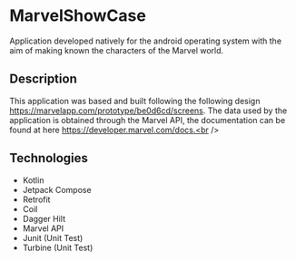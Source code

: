 # MarvelShowCase
Application developed natively for the android operating system with the aim of making known the characters of the Marvel world.

## Description
This application was based and built following the following design https://marvelapp.com/prototype/be0d6cd/screens. The data used by the application is obtained through the Marvel API, the documentation can be found at here https://developer.marvel.com/docs.<br />



## Technologies

* Kotlin
* Jetpack Compose
* Retrofit
* Coil
* Dagger Hilt
* Marvel API
* Junit (Unit Test)
* Turbine (Unit Test)
